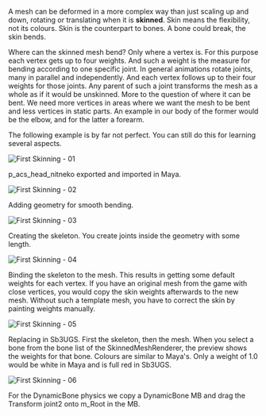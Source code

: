 A mesh can be deformed in a more complex way than just scaling up and down, rotating or translating when it is **skinned**. Skin means the flexibility, not its colours. Skin is the counterpart to bones. A bone could break, the skin bends.

Where can the skinned mesh bend? Only where a vertex is. For this purpose each vertex gets up to four weights. And such a weight is the measure for bending according to one specific joint. In general animations rotate joints, many in parallel and independently. And each vertex follows up to their four weights for those joints. Any parent of such a joint transforms the mesh as a whole as if it would be unskinned. More to the question of where it can be bent. We need more vertices in areas where we want the mesh to be bent and less vertices in static parts. An example in our body of the former would be the elbow, and for the latter a forearm.

The following example is by far not perfect. You can still do this for learning several aspects.

![First Skinning - 01](https://user-images.githubusercontent.com/104311725/221356458-88e42b7b-1d45-493b-84d6-776f2bf3c793.png)

p_acs_head_nitneko exported and imported in Maya.

![First Skinning - 02](https://user-images.githubusercontent.com/104311725/221356463-0062a631-6da7-44a9-8f6b-84124fa9bade.png)

Adding geometry for smooth bending.

![First Skinning - 03](https://user-images.githubusercontent.com/104311725/221356465-981dc0b0-bad9-4ca3-984d-51cd5e4e5394.png)

Creating the skeleton. You create joints inside the geometry with some length.

![First Skinning - 04](https://user-images.githubusercontent.com/104311725/221356466-d5849ec9-11d3-4761-92ff-f5a5ccec39c9.png)

Binding the skeleton to the mesh. This results in getting some default weights for each vertex. If you have an original mesh from the game with close vertices, you would copy the skin weights afterwards to the new mesh. Without such a template mesh, you have to correct the skin by painting weights manually.

![First Skinning - 05](https://user-images.githubusercontent.com/104311725/221356468-6ea041b3-3f84-4a04-a75e-85f09082ca9f.png)

Replacing in Sb3UGS. First the skeleton, then the mesh. When you select a bone from the bone list of the SkinnedMeshRenderer, the preview shows the weights for that bone. Colours are similar to Maya's. Only a weight of 1.0 would be white in Maya and is full red in Sb3UGS.

![First Skinning - 06](https://user-images.githubusercontent.com/104311725/221356469-c7bab003-d480-40ff-af9b-be0bd8fbec04.png)

For the DynamicBone physics we copy a DynamicBone MB and drag the Transform joint2 onto m_Root in the MB.

